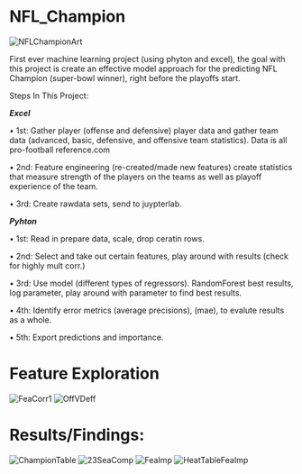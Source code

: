 # NFL_Champion
![NFLChampionArt](https://github.com/allenjake440/NFL_Champion/assets/134075534/f309f497-7753-4939-b163-b71874d544aa)




First ever machine learning project (using phyton and excel), the goal with this project is create an effective model approach for the predicting NFL Champion (super-bowl winner), right before the playoffs start. 

Steps In This Project:

**_Excel_**

•	1st: Gather player (offense and defensive) player data and gather team data (advanced, basic, defensive, and offensive team statistics). Data is all pro-football reference.com

•	2nd: Feature engineering (re-created/made new features) create statistics that measure strength of the players on the teams as well as playoff experience of the team.

•	3rd: Create rawdata sets, send to juypterlab.


**_Pyhton_**

•	1st: Read in prepare data, scale, drop ceratin rows.

•	2nd: Select and take out certain features, play around with results (check for highly mult corr.)

•	3rd: Use model (different types of regressors). RandomForest best results, log parameter, play around with parameter to find best results.

•	4th: Identify error metrics (average precisions), (mae), to evalute results as a whole.

•	5th: Export predictions and importance.

# Feature Exploration
![FeaCorr1](https://github.com/allenjake440/NFL_Champion/assets/134075534/d358f9a1-5e34-4fe5-88f3-a51d75bd9992)
![OffVDeff](https://github.com/allenjake440/NFL_Champion/assets/134075534/efc37bc9-8577-4098-9012-f3e98bcdbf85)


# Results/Findings:
![ChampionTable](https://github.com/allenjake440/NFL_Champion/assets/134075534/c6fe68dc-eca3-46c4-9411-7c1ecb0f8e1d)
![23SeaComp](https://github.com/allenjake440/NFL_Champion/assets/134075534/00c79b55-c418-41e5-88f9-e6a8f0b88bb4)
![FeaImp](https://github.com/allenjake440/NFL_Champion/assets/134075534/33412cde-df82-4925-9d31-c4261effbe3d)
![HeatTableFeaImp](https://github.com/allenjake440/NFL_Champion/assets/134075534/bb23e9e8-f268-430f-ade3-171ef0834327)


